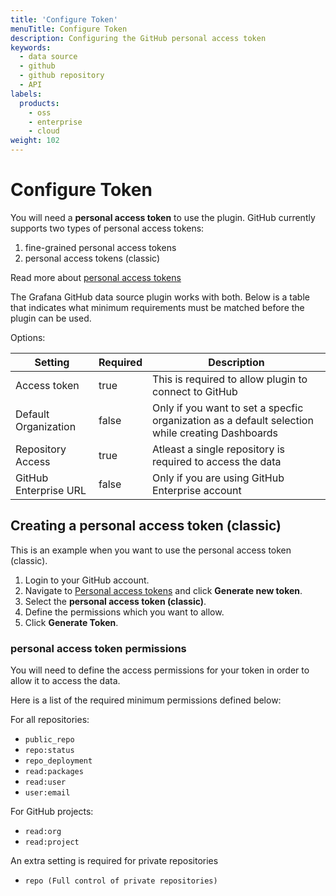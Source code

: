 ```yaml
---
title: 'Configure Token'
menuTitle: Configure Token
description: Configuring the GitHub personal access token
keywords:
  - data source
  - github
  - github repository
  - API
labels:
  products:
    - oss
    - enterprise
    - cloud
weight: 102
---
```


# Configure Token

You will need a **personal access token** to use the plugin. GitHub currently supports two types of personal access tokens:

1. fine-grained personal access tokens
1. personal access tokens (classic)

Read more about [personal access tokens](https://docs.github.com/en/authentication/keeping-your-account-and-data-secure/managing-your-personal-access-tokens)

The Grafana GitHub data source plugin works with both. Below is a table that indicates what minimum requirements must be matched before the plugin can be used.

Options:

| Setting               | Required |  Description                                              |
| --------------------- | -------- |-------------------------------------------------------|
| Access token          | true     | This is required to allow plugin to connect to GitHub |
| Default Organization  | false    | Only if you want to set a specfic organization as a default selection while creating Dashboards    |
| Repository Access     | true     | Atleast a single repository is required to access the data           |
| GitHub Enterprise URL | false    | Only if you are using GitHub Enterprise account            |

## Creating a personal access token (classic)

This is an example when you want to use the personal access token (classic).

1. Login to your GitHub account.
1. Navigate to [Personal access tokens](https://github.com/settings/tokens) and click **Generate new token**.
1. Select the **personal access token (classic)**.
1. Define the permissions which you want to allow.
1. Click **Generate Token**.

### personal access token permissions

You will need to define the access permissions for your token in order to allow it to access the data.

Here is a list of the required minimum permissions defined below:

For all repositories:

- `public_repo`
- `repo:status`
- `repo_deployment`
- `read:packages`
- `read:user`
- `user:email`

For GitHub projects:

- `read:org`
- `read:project`

An extra setting is required for private repositories

- `repo (Full control of private repositories)`

